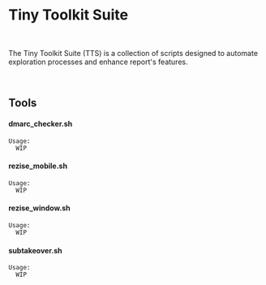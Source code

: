 # Tiny Toolkit Suite</h1>
<br>
<p>The Tiny Toolkit Suite (TTS) is a collection of scripts designed to automate exploration processes and enhance report's features.</p>

<br>

## Tools

#### dmarc_checker.sh
```
Usage:
  WIP
```

#### rezise_mobile.sh
```
Usage:
  WIP
```


#### rezise_window.sh
```
Usage:
  WIP
```


#### subtakeover.sh
```
Usage:
  WIP
```
